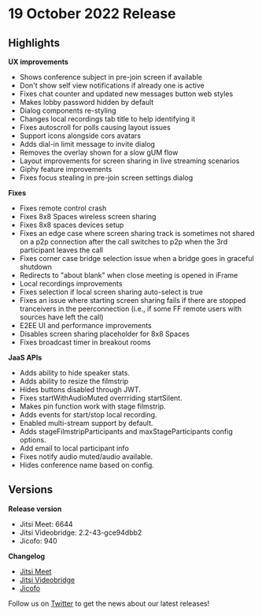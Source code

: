 # 19 October 2022 Release

## Highlights

**UX improvements**

* Shows conference subject in pre-join screen if available
* Don't show self view notifications if already one is active
* Fixes chat counter and updated new messages button web styles
* Makes lobby password hidden by default
* Dialog components re-styling
* Changes local recordings tab title to help identifying it
* Fixes autoscroll for polls causing layout issues
* Support icons alongside cors avatars
* Adds dial-in limit message to invite dialog
* Removes the overlay shown for a slow gUM flow
* Layout improvements for screen sharing in live streaming scenarios
* Giphy feature improvements
* Fixes focus stealing in pre-join screen settings dialog

**Fixes**

* Fixes remote control crash
* Fixes 8x8 Spaces wireless screen sharing
* Fixes 8x8 spaces devices setup
* Fixes an edge case where screen sharing track is sometimes not shared on a p2p connection after the call switches to p2p when the 3rd participant leaves the call
* Fixes corner case bridge selection issue when a bridge goes in graceful shutdown
* Redirects to "about blank" when close meeting is opened in iFrame
* Local recordings improvements
* Fixes selection if local screen sharing auto-select is true
* Fixes an issue where starting screen sharing fails if there are stopped tranceivers in the peerconnection (i.e., if some FF remote users with sources have left the call)
* E2EE UI and performance improvements
* Disables screen sharing placeholder for 8x8 Spaces
* Fixes broadcast timer in breakout rooms

**JaaS APIs**

* Adds ability to hide speaker stats.
* Adds ability to resize the filmstrip
* Hides buttons disabled through JWT.
* Fixes startWithAudioMuted overrriding startSilent.
* Makes pin function work with stage filmstrip.
* Adds events for start/stop local recording.
* Enabled multi-stream support by default.
* Adds stageFilmstripParticipants and maxStageParticipants config options.
* Add email to local participant info
* Fixes notify audio muted/audio available.
* Hides conference name based on config.

## Versions

**Release version**

* Jitsi Meet: 6644
* Jitsi Videobridge: 2.2-43-gce94dbb2
* Jicofo: 940

**Changelog**

* [Jitsi Meet](https://github.com/jitsi/jitsi-meet/compare/release-6516...release-6644)
* [Jitsi Videobridge](https://github.com/jitsi/jitsi-videobridge/compare/24b168e5...ce94dbb2)
* [Jicofo](https://github.com/jitsi/jicofo/compare/915...940)

Follow us on [Twitter](https://twitter.com/JaaSOfficial) to get the news about our latest releases!
